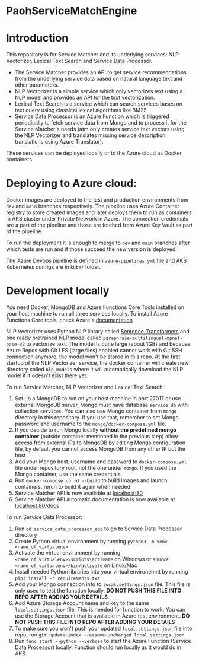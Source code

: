 # PaohServiceMatchEngine

# Introduction 

This repository is for Service Matcher and its underlying services: NLP Vectorizer, Lexical Text Search and Service Data Processor.
-   The Service Matcher provides an API to get service recommendations from the underlying service data based on natural language text and other parameters.
-   NLP Vectorizer is a simple service which only vectorizes text using a NLP model and provides an API for the text vectorization.
-   Lexical Text Search is a service which can search services bases on text query using classical lexical algorithms like BM25.
-   Service Data Processor is an Azure Function which is triggered periodically to fetch service data from Mongo and to process it for the Service Matcher's needs (atm only creates service text vectors using the NLP Vectorizer and translates missing service description translations using Azure Translator). 

These services can be deployed locally or to the Azure cloud as Docker containers.

# Deploying to Azure cloud:

Docker images are deployed to the test and production environments from `dev` and `main` branches respectively. The pipeline uses Azure Container registry to store created images and later deploys them to run as containers in AKS cluster under Private Network in Azure. The connection credentials are a part of the pipeline and those are fetched from Azure Key Vault as part of the pipeline.

To run the deployment it is enough to merge to `dev` and `main` branches after which tests are run and if those succeed the new version is deployed.

The Azure Devops pipeline is defined in `azure-pipelines.yml` file and AKS Kubernetes configs are in `kube/` folder.

# Development locally

You need Docker, MongoDB and Azure Functions Core Tools installed on your host machine to run all three services locally. To install Azure Functions Core tools, check Azure's [documentation](https://docs.microsoft.com/en-us/azure/azure-functions/functions-run-local?tabs=windows%2Ccsharp%2Cbash#install-the-azure-functions-core-tools)

NLP Vectorizer uses Python NLP library called [Sentence-Transformers](https://www.sbert.net/docs/) and one ready pretrained NLP model called `paraphrase-multilingual-mpnet-base-v2` to vectorize text. The model is quite large (about 1GB) and because Azure Repos with Git LFS (large files) enabled cannot work with Git SSH connection anymore, the model won't be stored in this repo. At the first startup of the NLP Vectorizer service, the docker container will create new directory called `nlp_models` where it will automatically download the NLP model if it odesn't exist there yet.

To run Service Matcher, NLP Vectorizer and Lexical Text Search:
1. Set up a MongoDB to run on your host machine in port 27017 or use external MongoDB server, Mongo must have database `service_db` with collection `services`. You can also use Mongo container from `mongo` directory in this repository. If you use that, remember to set Mongo password and username to the `mongo/docker-compose.yml` file.
2. If you decide to run Mongo locally **without the predefined mongo container** (outside container mentioned in the previous step) allow access from external IPs to MongoDB by editing Mongo configuration file, by default you cannot access MongoDB from any other IP but the host
3. Add your Mongo host, username and password to `docker-compose.yml` file under repository root, not the one under `mongo`. If you used the Mongo container, use the same credentials.
4. Run `docker-compose up -d --build` to build images and launch containers, rerun to build it again when needed.
5. Service Matcher API is now available at  [localhost:80](localhost:80)
6. Service Matcher API automatic documentation is now available at [localhost:80/docs](localhost:80/docs)

To run Service Data Processor:
1. Run `cd service_data_processor_app` to go to Service Data Processor directory
2. Create Python virtual environment by running `python3 -m venv <name_of_virtualenv>`
3. Activate the virtual environment by running `<name_of_virtualenv>\scripts\activate` on Windows or `source <name_of_virtualenv>/bin/activate` on Linux/Mac
4. Install needed Python libraries into your virtual environemnt by running `pip3 install -r requirements.txt`
5. Add your Mongo connection info to `local.settings.json` file. This file is only used to test the function locally. **DO NOT PUSH THIS FILE INTO REPO AFTER ADDING YOUR DETAILS**
6. Add Azure Storage Account name and key to the same `local.settings.json` file. This is needed for function to work. You can use the Storage Account that is available in Azure test environment. **DO NOT PUSH THIS FILE INTO REPO AFTER ADDING YOUR DETAILS**
7. To make sure you won't push your updated `local.settings.json` file into repo, run `git update-index --assume-unchanged local.settings.json`
8. Run `func start --python --verbose` to start the Azure Function (Service Data Processor) locally. Function should run locally as it would do in AKS.
